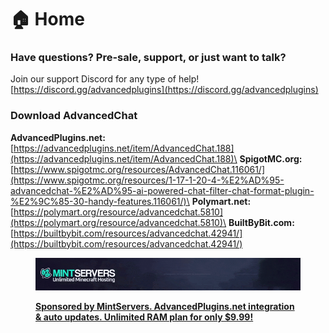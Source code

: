 # 🏠 Home

### Have questions? Pre-sale, support, or just want to talk? <a href="#have-questions-pre-sale-support-or-just-want-to-talk" id="have-questions-pre-sale-support-or-just-want-to-talk"></a>

Join our support Discord for any type of help! [https://discord.gg/advancedplugins](https://discord.gg/advancedplugins)

### Download AdvancedChat <a href="#download-advancedseasons-from" id="download-advancedseasons-from"></a>

**AdvancedPlugins.net:** [https://advancedplugins.net/item/AdvancedChat.188](https://advancedplugins.net/item/AdvancedChat.188)\
**SpigotMC.org:** [https://www.spigotmc.org/resources/AdvancedChat.116061/](https://www.spigotmc.org/resources/1-17-1-20-4-%E2%AD%95-advancedchat-%E2%AD%95-ai-powered-chat-filter-chat-format-plugin-%E2%9C%85-30-handy-features.116061/)\
**Polymart.net:** [https://polymart.org/resource/advancedchat.5810](https://polymart.org/resource/advancedchat.5810)\
**BuiltByBit.com:** [https://builtbybit.com/resources/advancedchat.42941/](https://builtbybit.com/resources/advancedchat.42941/)

<figure><img src=".gitbook/assets/image (1).gif" alt=""><figcaption><p><a href="https://mintservers.com/?utm_source=gitbook_chat&#x26;utm_medium=banner&#x26;utm_content=gitbook"><strong>Sponsored by MintServers. AdvancedPlugins.net integration &#x26; auto updates. Unlimited RAM plan for only $9.99!</strong></a></p></figcaption></figure>
